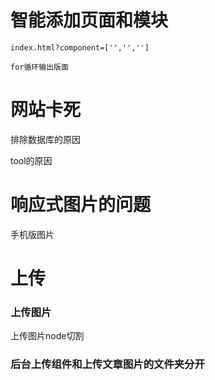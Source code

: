 

# 智能添加页面和模块

```
index.html?component=['','','']

for循环输出版面
```

# 网站卡死

排除数据库的原因

tool的原因

# 响应式图片的问题
手机版图片

# 上传
### 上传图片

上传图片node切割
### 后台上传组件和上传文章图片的文件夹分开
